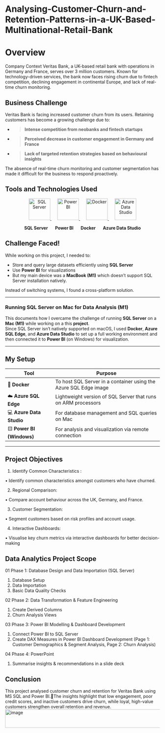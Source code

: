# Analysing-Customer-Churn-and-Retention-Patterns-in-a-UK-Based-Multinational-Retail-Bank

# Overview 

Company Context Veritas Bank, a UK-based retail bank with operations in Germany and France, serves over 3 million customers. Known for technology-driven services, the bank now faces rising churn due to fintech competition, declining engagement in continental Europe, and lack of real-time churn monitoring.

## Business Challenge 

Veritas Bank is facing increased customer churn from its users. Retaining customers has become a growing challenge due to:

- > **Intense competition from neobanks and fintech startups**
 - > **Perceived decrease in customer engagement in Germany and France**
  - >  **Lack of targeted retention strategies based on behavioural insights**

The absence of real-time churn monitoring and customer segmentation has made it difficult for the business to respond
proactively.

## Tools and Technologies Used 

<p align="center">
  <a href="https://learn.microsoft.com/en-us/sql/sql-server/" target="_blank">
    <img src="https://upload.wikimedia.org/wikipedia/commons/8/87/Sql_data_base_with_logo.png" alt="SQL Server" width="70"/>
  </a>
  &nbsp;&nbsp;&nbsp;&nbsp;
  <a href="https://powerbi.microsoft.com/" target="_blank">
    <img src="https://upload.wikimedia.org/wikipedia/commons/c/cf/New_Power_BI_Logo.svg" alt="Power BI" width="70"/>
  </a>
  &nbsp;&nbsp;&nbsp;&nbsp;
  <a href="https://www.docker.com/" target="_blank">
    <img src="https://upload.wikimedia.org/wikipedia/commons/4/4e/Docker_%28container_engine%29_logo.svg" alt="Docker" width="70"/>
  </a>
  &nbsp;&nbsp;&nbsp;&nbsp;
  <a href="https://azure.microsoft.com/en-us/products/data-studio/" target="_blank">
    <img src="https://upload.wikimedia.org/wikipedia/commons/f/fa/Microsoft_Azure.svg" alt="Azure Data Studio" width="70"/>
  </a>
</p>

<p align="center">
  <b>SQL Server</b> &nbsp;&nbsp;&nbsp;&nbsp;
  <b>Power BI</b> &nbsp;&nbsp;&nbsp;&nbsp;
  <b>Docker</b> &nbsp;&nbsp;&nbsp;&nbsp;
  <b>Azure Data Studio</b>
</p>


## Challenge Faced!

While working on this project, I needed to:
- Store and query large datasets efficiently using **SQL Server**
- Use **Power BI** for visualizations  
- But my main device was a **MacBook (M1)**  which doesn’t support SQL Server installation natively.

Instead of switching systems, I found a cross-platform solution.

---
### Running SQL Server on Mac for Data Analysis (M1)

This documents how I overcame the challenge of running **SQL Server** on a **Mac (M1)** while working on a this **project**.  
Since SQL Server isn’t natively supported on macOS, I used **Docker**, **Azure SQL Edge**, and **Azure Data Studio** to set up a full working environment and then connected it to **Power BI** (on Windows) for visualization.

---

## My Setup

| Tool | Purpose |
|------|----------|
| 🐳 **Docker** | To host SQL Server in a container using the Azure SQL Edge image |
| ☁️ **Azure SQL Edge** | Lightweight version of SQL Server that runs on ARM processors |
| 💻 **Azure Data Studio** | For database management and SQL queries on Mac |
| 🟨 **Power BI (Windows)** | For analysis and visualization via remote connection |

---

 ## Project Objectives

1. Identify Common Characteristics :
   
• Identify common characteristics amongst customers who have
churned.

2. Regional Comparison:
   
• Compare account behaviour across the UK, Germany, and France.

3. Customer Segmentation:
   
• Segment customers based on risk profiles and account usage.

4. Interactive Dashboards:

• Visualise key churn metrics via interactive dashboards for better
decision-making


## Data Analytics Project Scope

01
Phase 1: Database Design and Data
Importation (SQL Server)
1. Database Setup
2. Data Importation
3. Basic Data Quality Checks

02
Phase 2: Data Transformation & Feature
Engineering
1. Create Derived Columns
2. Churn Analysis Views

03
Phase 3: Power BI Modelling & Dashboard
Development
1. Connect Power BI to SQL Server
2. Create DAX Measures in Power BI
Dashboard Development (Page 1: Customer Demographics
& Segment Analysis, Page 2: Churn Analysis)

04
Phase 4: PowerPoint
1. Summarise insights & recommendations in a slide deck

## Conclusion 

This project analysed customer churn and retention for Veritas Bank using MS SQL and Power BI.The insights highlight that low engagement, poor credit scores, and inactive customers drive churn, while loyal, high-value customers strengthen overall retention and revenue.
<img width="1342" height="60" alt="image" src="https://github.com/user-attachments/assets/b5b121fe-f39c-484f-9ea3-6ab0443a1478" />


